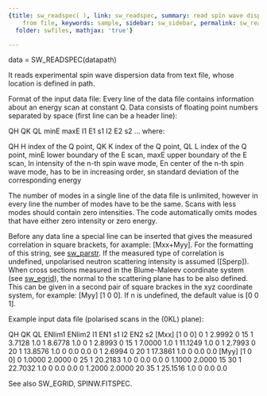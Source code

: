 ```yaml
---
{title: sw_readspec( ), link: sw_readspec, summary: read spin wave dispersion data
    from file, keywords: sample, sidebar: sw_sidebar, permalink: sw_readspec.html,
  folder: swfiles, mathjax: 'true'}

---
```

 
data = SW_READSPEC(datapath)
 
It reads experimental spin wave dispersion data from text file, whose
location is defined in path.
 
Format of the input data file:
Every line of the data file contains information about an energy scan at
constant Q. Data consists of floating point numbers separated by space
(first line can be a header line):
 
  QH QK QL minE maxE I1 E1 s1 I2 E2 s2 ...
      where:
 
QH        H index of the Q point,
QK        K index of the Q point,
QL        L index of the Q point,
minE      lower boundary of the E scan,
maxE      upper boundary of the E scan,
In        intensity of the n-th spin wave mode,
En        center of the n-th spin wave mode, has to be in increasing
          order,
sn        standard deviation of the corresponding energy
 
The number of modes in a single line of the data file is unlimited,
however in every line the number of modes have to be the same. Scans with
less modes should contain zero intensities. The code automatically omits
modes that have either zero intensity or zero energy.
 
Before any data line a special line can be inserted that gives the
measured correlation in square brackets, for axample: [Mxx+Myy]. For the
formatting of this string, see <a href="matlab:doc sw_parstr">sw_parstr</a>.
If the measured type of correlation is undefined, unpolarised neutron
scattering intensity is assumed ([Sperp]). When cross sections measured
in the Blume-Maleev coordinate system (see <a href="matlab:doc sw_egrid">sw_egrid</a>), the normal to the
scattering plane has to be also defined. This can be given in a second
pair of square brackes in the xyz coordinate system, for example: [Myy]
[1 0 0]. If n is undefined, the default value is [0 0 1].
 
 
Example input data file (polarised scans in the (0KL) plane):
 
QH    QK        QL      ENlim1  ENlim2  I1  EN1       s1    I2  EN2       s2
[Mxx] [1 0 0]
0     1        2.9992   0       15      1    3.7128   1.0   1   8.6778    1.0
0     1        2.8993   0       15      1    7.0000   1.0   1   11.1249   1.0
0     1        2.7993   0       20      1   13.8576   1.0   0   0.0       0.0
0     1        2.6994   0       20      1   17.3861   1.0   0   0.0       0.0
[Myy] [1 0 0]
0     1.0000   2.0000   0       25      1   20.2183   1.0   0   0.0       0.0
0     1.1000   2.0000   15      30      1   22.7032   1.0   0   0.0       0.0
0     1.2000   2.0000   20      35      1   25.1516   1.0   0   0.0       0.0
 
See also SW_EGRID, SPINW.FITSPEC.
 


